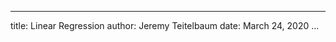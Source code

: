 <!-- 
	Metadata and CSS for markdown content
	Automatic inclusion Title, author, date suppressed 
-->

---
title: Linear Regression
author: Jeremy Teitelbaum
date: March 24, 2020
...








